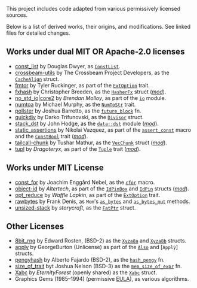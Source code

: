 This project includes code adapted from various permissively licensed sources.

Below is a list of derived works, their origins, and modifications.
See linked files for detailed changes.

## Works under dual MIT OR Apache-2.0 licenses
- [const_list] by Douglas Dwyer, as [`ConstList`].
- [crossbeam-utils] by The Crossbeam Project Developers, as the [`CacheAlign`] struct.
- [fmtor] by Tyler Ruckinger, as part of the [`ExtOption`] trait.
- [fxhash] by Christopher Breeden, as the [`HasherFx`] struct ([*mod*][m1]).
- [no_std_io]|[core2] by *Brendan Molloy*, as part of the [`io`] module.
- [numtoa] by Michael Murphy, as the [`NumToStr`] trait.
- [pollster] by Joshua Barretto, as the [`future_block`] fn.
- [quickdiv] by Darko Trifunovski, as the [`Divisor`] struct.
- [stack_dst] by John Hodge, as the [`data::dst`] module ([*mod*][m2]).
- [static_assertions] by Nikolai Vazquez, as part of the [`assert_const`] macro
  and the [`ConstBool`] trait ([*mod*][m3]).
- [tailcall-chunk] by Tushar Mathur, as the [`VecChunk`] struct ([*mod*][m4]).
- [tupl] by *Dragoteryx*, as part of the [`Tuple`] trait ([*mod*][m5]).

[const_list]: https://crates.io/crates/const_list/0.1.0
  [`ConstList`]: https://docs.rs/devela/latest/devela/data/collections/struct.ConstList.html
[crossbeam-utils]: https://crates.io/crates/crossbeam-utils/0.8.20
  [`CacheAlign`]: https://docs.rs/devela/latest/devela/mem/struct.CacheAlign.html
[fmtor]: https://crates.io/crates/fmtor/0.1.2
  [`ExtOption`]: https://docs.rs/devela/latest/devela/code/trait.ExtOption.html
[fxhash]: https://crates.io/crates/fxhash/0.2.1
  [`HasherFx`]: https://docs.rs/devela/latest/devela/data/hash/struct.HasherFx.html
  [m1]: https://github.com/andamira/devela/blob/main/src/data/hash/fx/MODIFICATIONS.md
[no_std_io]: https://crates.io/crates/no_std_io/0.6.0
[core2]: https://crates.io/crates/core2/0.4.0
  [`io`]: https://docs.rs/devela/latest/devela/sys/io/
[numtoa]: https://crates.io/crates/numtoa/0.2.4
  [`NumToStr`]: https://docs.rs/devela/latest/devela/text/fmt/trait.NumToStr.html
[stack_dst]: https://crates.io/crates/stack_dst/0.8.1
  [`data::dst`]: https://docs.rs/devela/latest/devela/data/dst/index.html
  [m2]: https://github.com/andamira/devela/blob/main/src/data/dst/MODIFICATIONS.md
[pollster]: https://crates.io/crates/pollster/0.3.0
  [`future_block`]: https://docs.rs/devela/latest/devela/exec/fn.future_block.html
[quickdiv]: https://crates.io/crates/quickdiv/0.1.1
  [`Divisor`]: https://docs.rs/devela/latest/devela/num/struct.Divisor.html
[static_assertions]: https://crates.io/crates/static_assertions/1.1.0
  [`assert_const`]: https://docs.rs/devela/latest/devela/code/macro.assert_const.html
  [`ConstBool`]: https://docs.rs/devela/latest/devela/num/logic/trait.ConstBool.html
  [m3]: https://github.com/andamira/devela/blob/main/src/code/asserts/static/MODIFICATIONS.md
[tailcall-chunk]: https://crates.io/crates/tailcall-chunk/0.3.0
  [`VecChunk`]: https://docs.rs/devela/latest/devela/data/collections/struct.VecChunk.html
  [m4]: https://github.com/andamira/devela/blob/main/src/data/collections/vec/chunk/MODIFICATIONS.md
[tupl]: https://crates.io/crates/tupl/0.4.0
  [`Tuple`]: https://docs.rs/devela/latest/devela/data/collections/trait.Tuple.html
  [m5]: https://github.com/andamira/devela/blob/main/src/data/collections/tuple/MODIFICATIONS.md

## Works under MIT License
- [const_for] by Joachim Enggård Nebel, as the [`cfor`] macro.
- [object-id] by *Altertech*, as part of the [`IdPinBox`] and [`IdPin`] structs ([*mod*][m6]).
- [opt_reduce] by *Waffle Lapkin*, as part of the [`ExtOption`] trait.
- [rawbytes] by Frank Denis, as `Mem`'s [`as_bytes`] and [`as_bytes_mut`] methods.
- [unsized-stack] by *storycraft*, as the [`FatPtr`] struct.

[const_for]: https://crates.io/crates/const_for/0.1.4
  [`cfor`]: https://docs.rs/devela/latest/devela/code/macro.cfor.html
[object-id]: https://crates.io/crates/object-id/0.1.4
  [`IdPin`]: https://docs.rs/devela/latest/devela/data/id/struct.IdPin.html
  [`IdPinBox`]: https://docs.rs/devela/latest/devela/data/id/struct.IdPinBox.html
  [m6]: https://github.com/andamira/devela/blob/main/src/data/id/pin/MODIFICATIONS.md
[opt_reduce]: https://crates.io/crates/opt_reduce/1.0.0
[rawbytes]: https://crates.io/crates/rawbytes/1.0.0
  [`as_bytes`]: https://docs.rs/devela/latest/devela/mem/struct.Mem.html#method.as_bytes
  [`as_bytes_mut`]: https://docs.rs/devela/latest/devela/mem/struct.Mem.html#method.as_bytes_mut
[unsized-stack]: https://crates.io/crates/unsized-stack/0.2.0
  [`FatPtr`]: https://docs.rs/devela/latest/devela/mem/struct.FatPtr.html

## Other Licenses
- [8bit_rng] by Edward Rosten, (BSD-2) as the [`Xyza8a`] and [`Xyza8b`] structs.
- [apply] by GeorgeBurton (Unlicense) as part of the [`Also`] and [`Applỳ`] structs.
- [pengyhash] by Alberto Fajardo (BSD-2), as the [`hash_pengy`] fn.
- [size_of_trait] byt Joshua Nelson (BSD-3) as the [`mem_size_of_expr`] fn.
- [Xabc] by *EternityForest* (openly shared) as the [`Xabc`] struct.
- Graphics Gems (1985–1994) (permissive [EULA]), as various algorithms.

[8bit_rng]: https://github.com/edrosten/8bit_rng
  [`Xyza8a`]: https://docs.rs/devela/latest/devela/num/rand/struct.Xyza8a.html
  [`Xyza8b`]: https://docs.rs/devela/latest/devela/num/rand/struct.Xyza8b.html
[apply]: https://crates.io/crates/apply/0.3.0
  [`Also`]: https://docs.rs/devela/latest/devela/error/trait.Also.html
  [`Apply`]: https://docs.rs/devela/latest/devela/error/trait.Apply.html
[pengyhash]: https://github.com/tinypeng/pengyhash/blob/70a23e40a2be2e784a68078213b7675055f21949/pengyhash.c
  [`hash_pengy`]: https://docs.rs/devela/latest/devela/data/hash/fn.hash_pengy.html
[size_of_trait]: https://crates.io/crates/size-of-trait/1.1.3
  [`mem_size_of_expr`]: https://docs.rs/devela/latest/devela/mem/macro.size_of_expr.html
[Xabc]: https://www.electro-tech-online.com/threads/ultra-fast-pseudorandom-number-generator-for-8-bit.124249/
  [`Xabc`]: https://docs.rs/devela/latest/devela/num/rand/struct.Xabc.html

[EULA]: https://github.com/erich666/GraphicsGems/blob/master/LICENSE.md
